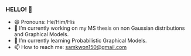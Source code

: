 ### HELLO! 👋
- 😄 Pronouns: He/Him/His
- 🔭 I’m currently working on my MS thesis on non Gaussian distributions and Graphical Models.  
- 🌱 I’m currently learning Probabilistic Graphical Models. 
- 📫 How to reach me: samkwon150@gmail.com 



<!--
**sakw150/sakw150** is a ✨ _special_ ✨ repository because its `README.md` (this file) appears on your GitHub profile.

Here are some ideas to get you started:

- 🔭 I’m currently working on ...
- 🌱 I’m currently learning ...
- 👯 I’m looking to collaborate on ...
- 🤔 I’m looking for help with ...
- 💬 Ask me about ...
- 📫 How to reach me: ...
- 😄 Pronouns: ...
- ⚡ Fun fact: ...
-->
